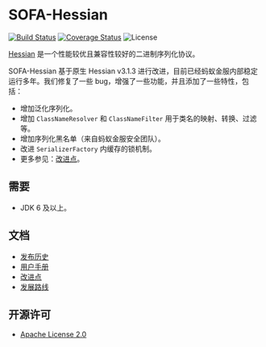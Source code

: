 # SOFA-Hessian

[![Build Status](https://travis-ci.org/alipay/sofa-hessian.svg?branch=master)](https://travis-ci.org/alipay/sofa-hessian)
[![Coverage Status](https://codecov.io/gh/alipay/sofa-hessian/branch/master/graph/badge.svg)](https://codecov.io/gh/alipay/sofa-hessian)
![License](https://img.shields.io/badge/license-Apache--2.0-green.svg)

[Hessian](http://hessian.caucho.com/#Java) 是一个性能较优且兼容性较好的二进制序列化协议。

SOFA-Hessian 基于原生 Hessian v3.1.3 进行改进，目前已经蚂蚁金服内部稳定运行多年。我们修复了一些 bug，增强了一些功能，并且添加了一些特性，包括：

- 增加泛化序列化。
- 增加 `ClassNameResolver` 和 `ClassNameFilter` 用于类名的映射、转换、过滤等。
- 增加序列化黑名单（来自蚂蚁金服安全团队）。
- 改进 `SerializerFactory` 内缓存的锁机制。
- 更多参见：[改进点](https://github.com/alipay/sofa-hessian/wiki/Improvements)。

## 需要
 - JDK 6 及以上。

## 文档
 - [发布历史](https://github.com/alipay/sofa-hessian/wiki/ReleaseNotes)
 - [用户手册](https://github.com/alipay/sofa-hessian/wiki/UserGuide)
 - [改进点](https://github.com/alipay/sofa-hessian/wiki/Improvements)
 - [发展路线](https://github.com/alipay/sofa-hessian/wiki/RoadMap)

## 开源许可
 - [Apache License 2.0](https://github.com/alipay/sofa-hessian/blob/master/LICENSE)
